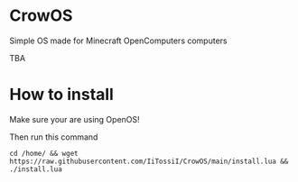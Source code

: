 # CrowOS

Simple OS made for Minecraft OpenComputers computers

TBA

# How to install

Make sure your are using OpenOS!

Then run this command

    cd /home/ && wget https://raw.githubusercontent.com/IiTossiI/CrowOS/main/install.lua && ./install.lua
